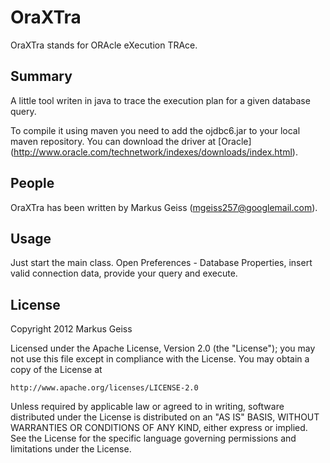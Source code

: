 OraXTra
=========
OraXTra stands for ORAcle eXecution TRAce.

Summary
-------
A little tool writen in java to trace the execution plan for a given database
query.

To compile it using maven you need to add the ojdbc6.jar to your local maven
repository. You can download the driver at [Oracle]
(http://www.oracle.com/technetwork/indexes/downloads/index.html).

People
------
OraXTra has been written by Markus Geiss (mgeiss257@googlemail.com).

Usage
-----
Just start the main class. Open Preferences - Database Properties, insert valid
connection data, provide your query and execute.

License
-------
Copyright 2012 Markus Geiss

Licensed under the Apache License, Version 2.0 (the "License");
you may not use this file except in compliance with the License.
You may obtain a copy of the License at

    http://www.apache.org/licenses/LICENSE-2.0

Unless required by applicable law or agreed to in writing, software
distributed under the License is distributed on an "AS IS" BASIS,
WITHOUT WARRANTIES OR CONDITIONS OF ANY KIND, either express or implied.
See the License for the specific language governing permissions and
limitations under the License.

